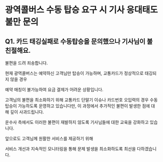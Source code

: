 # 광역콜버스 수동 탑승 요구 시 기사 응대태도 불만 문의

**Q1. 카드 태깅실패로 수동탑승을 문의했으나 기사님이 불친절해요.**
----------------------------------------

불편을 드려 죄송합니다.

현재 광역콜버스는 예약하신 고객님만 탑승이 가능하며, 교통카드가 정상적으로 태깅되지 않을 경우

예약 매칭이 불가능하여 요금 결제가 어려운 상황입니다.

고객님의 불편을 최소화하기 위해 교통카드 단말기 이슈나 카드번호 오입력의 경우 수동 탑승이 가능하도록 운영하고 있습니다만, 이 과정에서 추가적인 불편이 발생한 점에 대해 깊이 사과드립니다.

운수사 측에서도 이러한 불편이 재발하지 않도록 기사님들에 대한 교육을 강화하고 있습니다.

앞으로도 고객님께 원활한 서비스를 제공하기 위해

서비스 개선과 지속적인 모니터링을 통해 문제 발생을 최소화하도록 최선을 다하겠습니다.